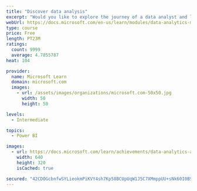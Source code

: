 ```yaml
---
title: "Discover data analysis"
excerpt: "Would you like to explore the journey of a data analyst and learn how a data analyst tells a story with data? In this module, you will explore the different roles in data and learn the different tasks of a data analyst."
webUrl: https://docs.microsoft.com/en-us/learn/modules/data-analytics-microsoft/
type: course
price: Free
length: PT23M
ratings:
  count: 9999
  average: 4.7855787
heat: 104

provider:
  name: Microsoft Learn
  domain: microsoft.com
  images:
    - url: /assets/images/organizations/microsoft.com-50x50.jpg
      width: 50
      height: 50

levels:
  - Intermediate

topics:
  - Power BI

images:
  - url: https://docs.microsoft.com/learn/achievements/data-analytics-and-microsoft-social.png
    width: 640
    height: 320
    isCached: true

secured: "42CDOGcbnfwSYLieokmPiKVY4sh7Kp58BCUpUqW1J5C7XMmppUU+sNk60I0BSgsxDDgE4YDCfPVeCAhGRAh8GUoikYM6XApnkg+ye2eI5F7Ux/ACsZpM3k3RifNKNRLhdLcuGfNvR05hAEkBCHG6mBY4Frf90lYiR+rrY/S5hFSpArZNGcUe8LhV2KSnpMlqhdLFYssMtjltFRzxQp+E13Zop98dmaKSaKumjOo2lBA80gX1ChyfsAvOxsWwHQ7i6vCmuj+k6N/QtO25utvaY1Qxg0bb+3DPOK5t8Wnxe4FBig6+/S0oRIo3gU6LbmZGiX4qTE+EUjQtqkU9d1JM5Y6EnwZ/7Gz2WfaJVCkk10dYyaecNoQ4WPgTlVlUATMc+2n75X3rBsv22guSscAARmACXzMSs9B7+C63tc2YydU=;gGHWHA/pGDBsPf17MwQUYQ=="
---
```



